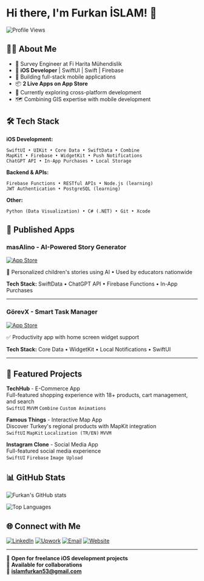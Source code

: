 # Hi there, I'm Furkan İSLAM! 👋

![Profile Views](https://komarev.com/ghpvc/?username=furkanislam&color=blueviolet&style=flat-square)

## 👨‍💻 About Me

- 🔭 Survey Engineer at Fi Harita Mühendislik
- 📱 **iOS Developer** | SwiftUI | Swift | Firebase
- 🚀 Building full-stack mobile applications
- 📦 **2 Live Apps on App Store**
- 🌱 Currently exploring cross-platform development
- 🗺️ Combining GIS expertise with mobile development

## 🛠️ Tech Stack

**iOS Development:**
```
SwiftUI • UIKit • Core Data • SwiftData • Combine
MapKit • Firebase • WidgetKit • Push Notifications
ChatGPT API • In-App Purchases • Local Storage
```

**Backend & APIs:**
```
Firebase Functions • RESTful APIs • Node.js (learning)
JWT Authentication • PostgreSQL (learning)
```

**Other:**
```
Python (Data Visualization) • C# (.NET) • Git • Xcode
```

## 📱 Published Apps

### masAlino - AI-Powered Story Generator
[![App Store](https://img.shields.io/badge/Download_on-App_Store-0D96F6?style=for-the-badge&logo=app-store&logoColor=white)](https://apps.apple.com/tr/app/masalino/id6751493073)

🤖 Personalized children's stories using AI • Used by educators nationwide

**Tech Stack:** SwiftData • ChatGPT API • Firebase Functions • In-App Purchases

---

### GörevX - Smart Task Manager
[![App Store](https://img.shields.io/badge/Download_on-App_Store-0D96F6?style=for-the-badge&logo=app-store&logoColor=white)](https://apps.apple.com/tr/app/görevx/id6743240654)

✅ Productivity app with home screen widget support

**Tech Stack:** Core Data • WidgetKit • Local Notifications • SwiftUI

---

## 🚀 Featured Projects

**TechHub** - E-Commerce App  
Full-featured shopping experience with 18+ products, cart management, and search  
`SwiftUI` `MVVM` `Combine` `Custom Animations`

**Famous Things** - Interactive Map App  
Discover Turkey's regional products with MapKit integration  
`SwiftUI` `MapKit` `Localization (TR/EN)` `MVVM`

**Instagram Clone** - Social Media App  
Full-featured social media experience  
`SwiftUI` `Firebase` `Image Upload`

## 📊 GitHub Stats

![Furkan's GitHub stats](https://github-readme-stats.vercel.app/api?username=furkanislam&show_icons=true&theme=tokyonight&hide_border=true&count_private=true)

![Top Languages](https://github-readme-stats.vercel.app/api/top-langs/?username=furkanislam&layout=compact&theme=tokyonight&hide=jupyter%20notebook,html&hide_border=true)


## 🌐 Connect with Me

[![LinkedIn](https://img.shields.io/badge/LinkedIn-0077B5?style=for-the-badge&logo=linkedin&logoColor=white)](https://linkedin.com/in/furkanislam)
[![Upwork](https://img.shields.io/badge/Upwork-6FDA44?style=for-the-badge&logo=upwork&logoColor=white)](https://upwork.com/freelancers/~0197125f7ef507c124)
[![Email](https://img.shields.io/badge/Email-D14836?style=for-the-badge&logo=gmail&logoColor=white)](mailto:islamfurkan53@gmail.com)
[![Website](https://img.shields.io/badge/Website-000000?style=for-the-badge&logo=safari&logoColor=white)](https://fiharitamuhendislik.com)

---

💼 **Open for freelance iOS development projects**  
🤝 **Available for collaborations**  
📧 **islamfurkan53@gmail.com**
